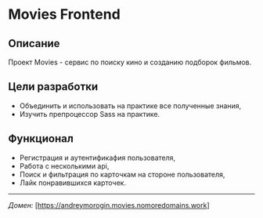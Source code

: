 # Movies Frontend

## Описание 
Проект Movies - сервис по поиску кино и созданию подборок фильмов.

## Цели разработки
- Объединить и использовать на практике все полученные знания,
- Изучить препроцессор Sass на практике.

## Функционал
- Регистрация и аутентификафия пользователя,
- Работа с несколькими api,
- Поиск и фильтрация по карточкам на стороне пользователя,
- Лайк понравившихся карточек.
----------------------------------------------------------
*Домен:* [https://andreymorogin.movies.nomoredomains.work]